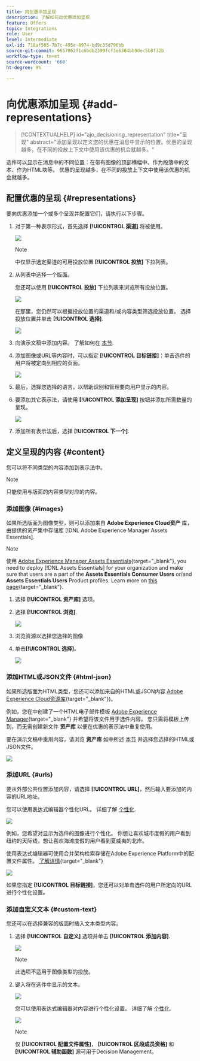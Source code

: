 ```yaml
---
title: 向优惠添加呈现
description: 了解如何向优惠添加呈现
feature: Offers
topic: Integrations
role: User
level: Intermediate
exl-id: 718af505-7b7c-495e-8974-bd9c35d796bb
source-git-commit: 9657862f1c6bdb2399fcf3e6384bb9dec5b8f32b
workflow-type: tm+mt
source-wordcount: '660'
ht-degree: 9%

---
```


# 向优惠添加呈现 {#add-representations}

>[!CONTEXTUALHELP]
>id="ajo_decisioning_representation"
>title="呈现"
>abstract="添加呈现以定义您的优惠在消息中显示的位置。优惠的呈现越多，在不同的投放上下文中使用该优惠的机会就越多。"

选件可以显示在消息中的不同位置：在带有图像的顶部横幅中、作为段落中的文本、作为HTML块等。 优惠的呈现越多，在不同的投放上下文中使用该优惠的机会就越多。

## 配置优惠的呈现 {#representations}

要向优惠添加一个或多个呈现并配置它们，请执行以下步骤。

1. 对于第一种表示形式，首先选择 **[!UICONTROL 渠道]** 将被使用。

   ![](../assets/channel-placement.png)

   >[!NOTE]
   >
   >中仅显示选定渠道的可用投放位置 **[!UICONTROL 投放]** 下拉列表。

1. 从列表中选择一个版面。

   您还可以使用 **[!UICONTROL 投放]** 下拉列表来浏览所有投放位置。

   ![](../assets/browse-button-placements.png)

   在那里，您仍然可以根据投放位置的渠道和/或内容类型筛选投放位置。 选择投放位置并单击 **[!UICONTROL 选择]**.

   ![](../assets/browse-placements.png)

1. 向演示文稿中添加内容。 了解如何在 [本节](#content).

1. 添加图像或URL等内容时，可以指定 **[!UICONTROL 目标链接]**：单击选件的用户将被定向到相应的页面。

   ![](../assets/offer-destination-link.png)

1. 最后，选择您选择的语言，以帮助识别和管理要向用户显示的内容。

1. 要添加其它表示法，请使用 **[!UICONTROL 添加呈现]** 按钮并添加所需数量的呈现。

   ![](../assets/offer-add-representation.png)

1. 添加所有表示法后，选择 **[!UICONTROL 下一个]**.

## 定义呈现的内容 {#content}

您可以将不同类型的内容添加到表示法中。

>[!NOTE]
>
>只能使用与版面的内容类型对应的内容。

### 添加图像 {#images}

如果所选版面为图像类型，则可以添加来自 **Adobe Experience Cloud资产** 库，由提供的资产集中存储库 [!DNL Adobe Experience Manager Assets Essentials].

>[!NOTE]
>
> 使用 [Adobe Experience Manager Assets Essentials](https://experienceleague.adobe.com/docs/experience-manager-assets-essentials/help/introduction.html){target="_blank"}, you need to deploy [!DNL Assets Essentials] for your organization and make sure that users are a part of the **Assets Essentials Consumer Users** or/and **Assets Essentials Users** Product profiles. Learn more on [this page](https://experienceleague.adobe.com/docs/experience-manager-assets-essentials/help/get-started-admins/deploy-administer.html){target="_blank"}.

1. 选择 **[!UICONTROL 资产库]** 选项。

1. 选择 **[!UICONTROL 浏览]**.

   ![](../assets/offer-browse-asset-library.png)

1. 浏览资源以选择您选择的图像

1. 单击&#x200B;**[!UICONTROL 选择]**。

   ![](../assets/offer-select-asset.png)

### 添加HTML或JSON文件 {#html-json}

如果所选版面为HTML类型，您还可以添加来自的HTML或JSON内容 [Adobe Experience Cloud资源库](https://experienceleague.adobe.com/docs/experience-manager-assets-essentials/help/introduction.html){target="_blank"})。

例如，您在中创建了一个HTML电子邮件模板 [Adobe Experience Manager](https://experienceleague.adobe.com/docs/experience-manager.html){target="_blank"} 并希望将该文件用于选件内容。 您只需将模板上传到，而无需创建新文件 **资产库** 以便在优惠的表示法中重复使用。

要在演示文稿中重用内容，请浏览 **资产库** 如中所述 [本节](#images) 并选择您选择的HTML或JSON文件。

![](../assets/offer-browse-asset-library-json.png)

### 添加URL {#urls}

要从外部公共位置添加内容，请选择 **[!UICONTROL URL]**，然后输入要添加的内容的URL地址。

您可以使用表达式编辑器个性化URL。 详细了解 [个性化](../../personalization/personalize.md#use-expression-editor).

![](../assets/offer-content-url.png)

例如，您希望对显示为选件的图像进行个性化。 你想让喜欢城市度假的用户看到纽约的天际线，想让喜欢海滩度假的用户看到夏威夷的北岸。

使用表达式编辑器可使用合并架构检索存储在Adobe Experience Platform中的配置文件属性。 [了解详情](https://experienceleague.adobe.com/docs/experience-platform/profile/union-schemas/union-schemas-overview.html){target="_blank"}

![](../assets/offer-content-url-personalization.png)

如果您指定 **[!UICONTROL 目标链接]**，您还可以对单击选件的用户所定向的URL进行个性化设置。

### 添加自定义文本 {#custom-text}

您还可以在选择兼容的版面时插入文本类型内容。

1. 选择 **[!UICONTROL 自定义]** 选项并单击 **[!UICONTROL 添加内容]**.

   ![](../assets/offer-add-content.png)

   >[!NOTE]
   >
   >此选项不适用于图像类型的投放。

1. 键入将在选件中显示的文本。

   ![](../assets/offer-text-content.png)

   您可以使用表达式编辑器对内容进行个性化设置。 详细了解 [个性化](../../personalization/personalize.md#use-expression-editor).

   ![](../assets/offer-personalization.png)

   >[!NOTE]
   >
   >仅 **[!UICONTROL 配置文件属性]**， **[!UICONTROL 区段成员资格]** 和 **[!UICONTROL 辅助函数]** 源可用于Decision Management。

